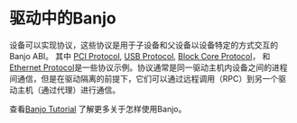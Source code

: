 <!---

# Banjo in drivers

Devices may implement protocols, which are Banjo ABIs used by child devices
to interact with parent devices in a device-specific manner. The
[PCI Protocol](/sdk/banjo/fuchsia.hardware.pci/pci.fidl),
[USB Protocol](/sdk/banjo/fuchsia.hardware.usb/usb.fidl),
[Block Core Protocol](/sdk/banjo/fuchsia.hardware.block/block.fidl), and [Ethernet Protocol](/sdk/banjo/fuchsia.hardware.ethernet/ethernet.fidl), are
examples of these. Protocols are usually in-process interactions between
devices in the same driver host, but in cases of driver isolation, they may take
place through RPC to another driver host (through proxy).

See [Banjo Tutorial](/docs/development/drivers/tutorials/banjo-tutorial.md) to learn how to use Banjo.

--->

# 驱动中的Banjo

设备可以实现协议，这些协议是用于子设备和父设备以设备特定的方式交互的Banjo ABI。 其中
[PCI Protocol](/sdk/banjo/fuchsia.hardware.pci/pci.fidl),
[USB Protocol](/sdk/banjo/fuchsia.hardware.usb/usb.fidl),
[Block Core Protocol](/sdk/banjo/fuchsia.hardware.block/block.fidl)，
和 [Ethernet Protocol](/sdk/banjo/fuchsia.hardware.ethernet/ethernet.fidl)是一些协议示例。协议通常是同一驱动主机内设备之间的进程间通信，但是在驱动隔离的前提下，它们可以通过远程调用（RPC）到另一个驱动主机（通过代理）进行通信。

查看[Banjo Tutorial](/docs/development/drivers/tutorials/banjo-tutorial.md) 了解更多关于怎样使用Banjo。

